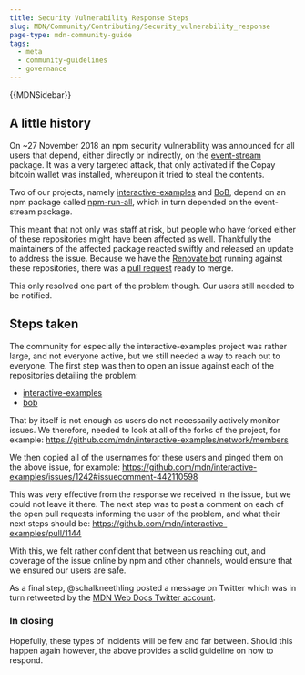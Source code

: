 ```yaml
---
title: Security Vulnerability Response Steps
slug: MDN/Community/Contributing/Security_vulnerability_response
page-type: mdn-community-guide
tags:
  - meta
  - community-guidelines
  - governance
---
```

{{MDNSidebar}}

## A little history

On ~27 November 2018 an npm security vulnerability was announced for all users that depend, either directly or indirectly, on the [event-stream](https://snyk.io/blog/malicious-code-found-in-npm-package-event-stream) package. It was a very targeted attack, that only activated if the Copay bitcoin wallet was installed, whereupon it tried to steal the contents.

Two of our projects, namely [interactive-examples](https://github.com/mdn/interactive-examples/) and [BoB](https://github.com/mdn/bob/), depend on an npm package called [npm-run-all](https://www.npmjs.com/package/npm-run-all), which in turn depended on the event-stream package.

This meant that not only was staff at risk, but people who have forked either of these repositories might have been affected as well. Thankfully the maintainers of the affected package reacted swiftly and released an update to address the issue. Because we have the [Renovate bot](https://github.com/marketplace/renovate) running against these repositories, there was a [pull request](https://github.com/mdn/interactive-examples/pull/1239/) ready to merge.

This only resolved one part of the problem though. Our users still needed to be notified.

## Steps taken

The community for especially the interactive-examples project was rather large, and not everyone active, but we still needed a way to reach out to everyone. The first step was then to open an issue against each of the repositories detailing the problem:

- [interactive-examples](https://github.com/mdn/interactive-examples/issues/1242)
- [bob](https://github.com/mdn/bob/issues/184)

That by itself is not enough as users do not necessarily actively monitor issues. We therefore, needed to look at all of the forks of the project, for example: <https://github.com/mdn/interactive-examples/network/members>

We then copied all of the usernames for these users and pinged them on the above issue, for example: <https://github.com/mdn/interactive-examples/issues/1242#issuecomment-442110598>

This was very effective from the response we received in the issue, but we could not leave it there. The next step was to post a comment on each of the open pull requests informing the user of the problem, and what their next steps should be:
<https://github.com/mdn/interactive-examples/pull/1144>

With this, we felt rather confident that between us reaching out, and coverage of the issue online by npm and other channels, would ensure that we ensured our users are safe.

As a final step, @schalkneethling posted a message on Twitter which was in turn retweeted by the [MDN Web Docs Twitter account](https://twitter.com/schalkneethling/status/1067436637385179136).

### In closing

Hopefully, these types of incidents will be few and far between. Should this happen again however, the above provides a solid guideline on how to respond.
